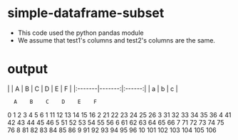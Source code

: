 # simple-dataframe-subset
- This code used the python pandas module
- We assume that test1's columns and test2's columns are the same.

# output
|  | A | B | C | D | E | F |
|:-------|-------:|:------:|
|   a    |   b    |   c    |


      A    B    C    D    E    F
0     1    2    3    4    5    6
1    11   12   13   14   15   16
2    21   22   23   24   25   26
3    31   32   33   34   35   36
4    41   42   43   44   45   46
5    51   52   53   54   55   56
6    61   62   63   64   65   66
7    71   72   73   74   75   76
8    81   82   83   84   85   86
9    91   92   93   94   95   96
10  101  102  103  104  105  106
